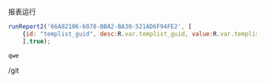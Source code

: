 
报表运行
```js
runReport2('66A82106-6078-BBA2-BA30-521AD6F94FE2', [
    {id: "templist_guid", desc:R.var.templist_guid, value:R.var.templist_guid}
    ],true);
```
```
qwe

```
/git